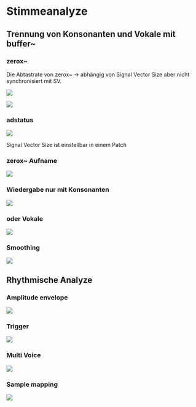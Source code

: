 # Stimmeanalyze
 
## Trennung von Konsonanten und Vokale mit buffer~

### zerox~

Die Abtastrate von zerox~ -> abhängig von Signal Vector Size aber nicht synchronisiert mit SV.

![](K2/sv16.png)

![](K2/sv32.png)

### adstatus

![](K2/sv.png)

Signal Vector Size ist einstellbar in einem Patch

### zerox~ Aufname

![](K2/p1.png)

### Wiedergabe nur mit Konsonanten

![](K2/p2.png)

### oder Vokale

![](K2/p3.png)

### Smoothing

![](K2/p4.png)


## Rhythmische Analyze

###  Amplitude envelope

![](K2/p5.png)

### Trigger

![](K2/p6.png)

### Multi Voice

![](K2/p7.png)

### Sample mapping
![](K2/p8.png)